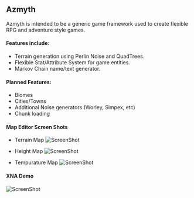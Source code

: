 ## Azmyth
Azmyth is intended to be a generic game framework used to create flexible RPG and adventure style games. 

#### Features include:
- Terrain generation using Perlin Noise and QuadTrees.
- Flexible Stat/Attribute System for game entities.
- Markov Chain name/text generator.
 
#### Planned Features:
- Biomes
- Cities/Towns
- Additional Noise generators (Worley, Simpex, etc)
- Chunk loading

#### Map Editor Screen Shots
- Terrain Map
![ScreenShot](http://i.imgur.com/V0Nfvx6.png)

- Height Map
![ScreenShot](http://i.imgur.com/9lYTbOv.png)

- Tempurature Map
![ScreenShot](http://i.imgur.com/PQq61hR.png)

#### XNA Demo
![ScreenShot](http://i.imgur.com/ntdXW7l.png)